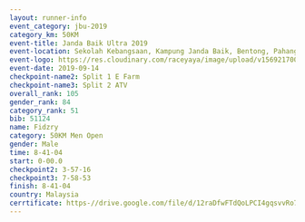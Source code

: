 ```yaml
---
layout: runner-info 
event_category: jbu-2019 
category_km: 50KM 
event-title: Janda Baik Ultra 2019
event-location: Sekolah Kebangsaan, Kampung Janda Baik, Bentong, Pahang, Malaysia 
event-logo: https://res.cloudinary.com/raceyaya/image/upload/v1569217009/logo/janda-baik_vch1pc.jpg 
event-date: 2019-09-14 
checkpoint-name2: Split 1 E Farm 
checkpoint-name3: Split 2 ATV 
overall_rank: 105
gender_rank: 84
category_rank: 51
bib: 51124
name: Fidzry
category: 50KM Men Open
gender: Male
time: 8-41-04
start: 0-00.0
checkpoint2: 3-57-16
checkpoint3: 7-58-53
finish: 8-41-04
country: Malaysia
cerrtificate: https-//drive.google.com/file/d/12raDfwFTdQoLPCI4gqsvvRo7DsvURM-k/view?usp=sharing
---
```

